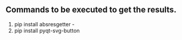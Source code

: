 ## Commands to be executed to get the results.
1. pip install absresgetter -
2. pip install pyqt-svg-button